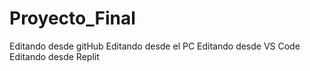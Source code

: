 # Proyecto_Final
Editando desde gitHub
Editando desde el PC
Editando desde VS Code
Editando desde Replit